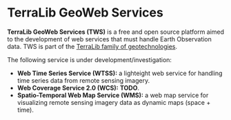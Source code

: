 # TerraLib GeoWeb Services

**TerraLib GeoWeb Services (TWS)** is a free and open source platform aimed to the development of web services that must handle Earth Observation data. TWS is part of the [TerraLib family of geotechnologies](http://www.dpi.inpe.br/terralib5).

The following service is under development/investigation:
- **Web Time Series Service (WTSS):** a lighteight web service for handling time series data from remote sensing imagery.
- **Web Coverage Service 2.0 (WCS):** **TODO**.
- **Spatio-Temporal Web Map Service (WMS):** a web map service for visualizing remote sensing imagery data as dynamic maps (space + time).


